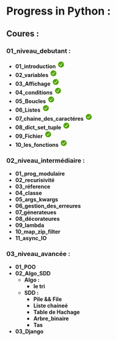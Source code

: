 # Progress in Python : 

## Coures : 

### 01_niveau_debutant : 

* **01_introduction**  <img src="done.jpg" alt="Done" width="20" height="20">
* **02_variables**   <img src="done.jpg" alt="Done" width="20" height="20">
* **03_Affichage**  <img src="done.jpg" alt="Done" width="20" height="20">
* **04_conditions**  <img src="done.jpg" alt="Done" width="20" height="20">
* **05_Boucles**   <img src="done.jpg" alt="Done" width="20" height="20">
* **06_Listes**   <img src="done.jpg" alt="Done" width="20" height="20">
* **07_chaine_des_caractéres**  <img src="done.jpg" alt="Done" width="20" height="20">
* **08_dict_set_tuple**  <img src="done.jpg" alt="Done" width="20" height="20">
* **09_Fichier**  <img src="done.jpg" alt="Done" width="20" height="20">
* **10_les_fonctions**  <img src="done.jpg" alt="Done" width="20" height="20">

### 02_niveau_intermédiaire :

* **01_prog_modulaire** 
* **02_recurisivité**
* **03_réference**
* **04_classe** 
* **05_args_kwargs**
* **06_gestion_des_erreures**
* **07_génerateues**
* **08_décorateures**
* **09_lambda**
* **10_map_zip_filter**
* **11_async_IO**


### 03_niveau_avancée : 

* **01_POO**
* **02_Algo_SDD**
    * **Algo :** 
        * **le tri**
    * **SDD :**
        * **Pile && File**
        * **Liste chaineé**
        * **Table de Hachage**
        * **Arbre_binaire** 
        * **Tas** 
* **03_Django**



